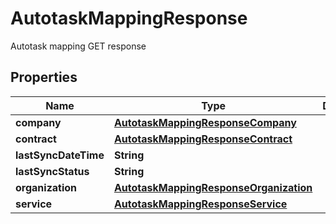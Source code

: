 

# AutotaskMappingResponse

Autotask mapping GET response

## Properties

| Name | Type | Description | Notes |
|------------ | ------------- | ------------- | -------------|
|**company** | [**AutotaskMappingResponseCompany**](AutotaskMappingResponseCompany.md) |  |  [optional] |
|**contract** | [**AutotaskMappingResponseContract**](AutotaskMappingResponseContract.md) |  |  [optional] |
|**lastSyncDateTime** | **String** |  |  [optional] |
|**lastSyncStatus** | **String** |  |  [optional] |
|**organization** | [**AutotaskMappingResponseOrganization**](AutotaskMappingResponseOrganization.md) |  |  [optional] |
|**service** | [**AutotaskMappingResponseService**](AutotaskMappingResponseService.md) |  |  [optional] |



